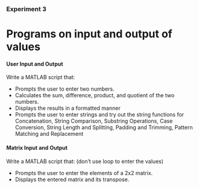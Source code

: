 ### Experiment 3
# Programs on input and output of values

#### User Input and Output
Write a MATLAB script that:
- Prompts the user to enter two numbers.
- Calculates the sum, difference, product, and quotient of the two numbers.
- Displays the results in a formatted manner
- Prompts the user to enter strings and try out the string functions for Concatenation, String Comparison, Substring Operations, Case Conversion, String Length and Splitting, Padding and Trimming, Pattern Matching and Replacement

#### Matrix Input and Output
Write a MATLAB script that: (don’t use loop to enter the values)
- Prompts the user to enter the elements of a 2x2 matrix.
- Displays the entered matrix and its transpose.
